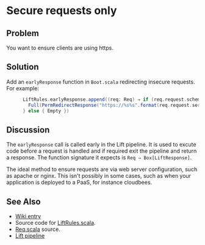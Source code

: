 Secure requests only 
===================

Problem
-------

You want to ensure clients are using https. 

Solution
--------

Add an `earlyResponse` function in `Boot.scala` redirecting insecure requests.  For example:

```scala
      LiftRules.earlyResponse.append((req: Req) ⇒ if (req.request.scheme != "https") {
        Full(PermRedirectResponse("https://%s%s".format(req.request.serverName, req.request.uri), req, req.cookies: _*))
      } else { Empty })

```

Discussion
----------

The `earlyResponse` call is called early in the Lift pipeline. It is used to excute code before a request is handled and if required exit the pipeline and return a response.  The function signature it expects is `Req ⇒ Box[LiftResponse]`.

The ideal method to ensure requests are via web server configuration, such as apache or nginx. This isn't possibly in some cases, such as when your application is deployed to a PaaS, for instance cloudbees.


See Also
--------

* [Wiki entry](https://www.assembla.com/spaces/liftweb/wiki/SiteMap)
* Source code for [LiftRules.scala](https://github.com/lift/framework/blob/master/web/webkit/src/main/scala/net/liftweb/http/LiftRules.scala).
* [Req.scala](https://github.com/lift/framework/blob/master/web/webkit/src/main/scala/net/liftweb/http/Req.scala) source.
* [Lift pipeline](https://www.assembla.com/spaces/liftweb/wiki/HTTP_Pipeline)

